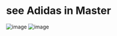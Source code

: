 # see Adidas in Master
![image](https://github.com/user-attachments/assets/062c2bcb-835e-4a13-8598-92315af55744)
![image](https://github.com/user-attachments/assets/bc8d0527-0ef4-4852-b77a-4fbca2649244)
